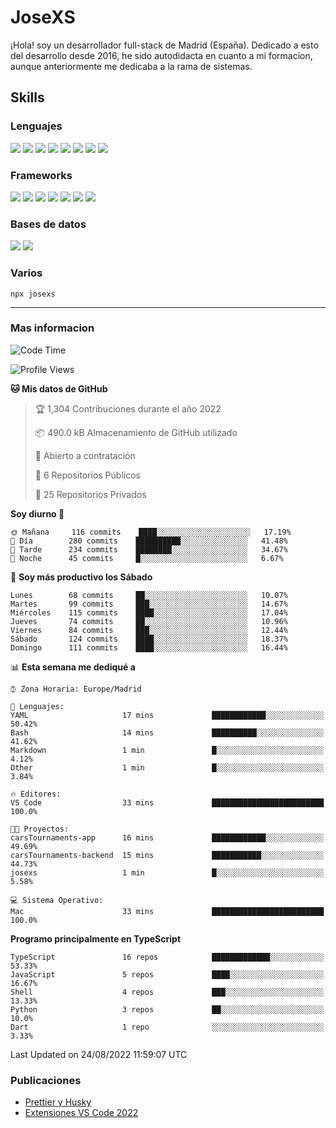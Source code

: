 # JoseXS
¡Hola! soy un desarrollador full-stack de Madrid (España). Dedicado a esto del desarrollo desde 2016, he sido autodidacta en cuanto a mi formacion, aunque anteriormente me dedicaba a la rama de sistemas.


## Skills

### Lenguajes
![](https://img.shields.io/badge/HTML5-E34F26?style=for-the-badge&logo=html5&logoColor=white) ![](https://img.shields.io/badge/CSS3-1572B6?style=for-the-badge&logo=css3&logoColor=white) ![](https://img.shields.io/badge/Sass-CC6699?style=for-the-badge&logo=sass&logoColor=white) ![](https://img.shields.io/badge/JavaScript-F7DF1E?style=for-the-badge&logo=javascript&logoColor=black) ![](https://img.shields.io/badge/TypeScript-007ACC?style=for-the-badge&logo=typescript&logoColor=white) ![](https://img.shields.io/badge/Python-14354C?style=for-the-badge&logo=python&logoColor=white) ![](https://img.shields.io/badge/Markdown-000000?style=for-the-badge&logo=markdown&logoColor=white) ![](https://img.shields.io/badge/Dart-0175C2?style=for-the-badge&logo=dart&logoColor=white) 

### Frameworks
![](https://img.shields.io/badge/Ionic-3880FF?style=for-the-badge&logo=ionic&logoColor=white) ![](https://img.shields.io/badge/Capacitor-119EFF?style=for-the-badge&logo=Capacitor&logoColor=white) ![](https://img.shields.io/badge/Angular-DD0031?style=for-the-badge&logo=angular&logoColor=white) ![](https://img.shields.io/badge/AngularJS-E23237?style=for-the-badge&logo=angularjs&logoColor=white) ![](https://img.shields.io/badge/Bootstrap-563D7C?style=for-the-badge&logo=bootstrap&logoColor=white) ![](https://img.shields.io/badge/Express.js-404D59?style=for-the-badge) ![](https://img.shields.io/badge/Flutter-02569B?style=for-the-badge&logo=flutter&logoColor=white)


### Bases de datos
![](https://img.shields.io/badge/MongoDB-4EA94B?style=for-the-badge&logo=mongodb&logoColor=white) ![](https://img.shields.io/badge/MySQL-00000F?style=for-the-badge&logo=mysql&logoColor=white)


### Varios

```
npx josexs
```

----
### Mas informacion

<!--START_SECTION:waka-->
![Code Time](http://img.shields.io/badge/Code%20Time-562%20hrs%209%20mins-blue)

![Profile Views](http://img.shields.io/badge/Visitas%20al%20perfil-64-blue)

**🐱 Mis datos de GitHub** 

> 🏆 1,304 Contribuciones durante el año 2022
 > 
> 📦 490.0 kB Almacenamiento de GitHub utilizado 
 > 
> 💼 Abierto a contratación
 > 
> 📜 6 Repositorios Públicos 
 > 
> 🔑 25 Repositorios Privados  
 > 
**Soy diurno 🐤** 

```text
🌞 Mañana     116 commits    ████░░░░░░░░░░░░░░░░░░░░░   17.19% 
🌆 Día        280 commits    ██████████░░░░░░░░░░░░░░░   41.48% 
🌃 Tarde      234 commits    ████████░░░░░░░░░░░░░░░░░   34.67% 
🌙 Noche      45 commits     █░░░░░░░░░░░░░░░░░░░░░░░░   6.67%

```
📅 **Soy más productivo los Sábado** 

```text
Lunes        68 commits     ██░░░░░░░░░░░░░░░░░░░░░░░   10.07% 
Martes       99 commits     ███░░░░░░░░░░░░░░░░░░░░░░   14.67% 
Miércoles    115 commits    ████░░░░░░░░░░░░░░░░░░░░░   17.04% 
Jueves       74 commits     ██░░░░░░░░░░░░░░░░░░░░░░░   10.96% 
Viernes      84 commits     ███░░░░░░░░░░░░░░░░░░░░░░   12.44% 
Sábado       124 commits    ████░░░░░░░░░░░░░░░░░░░░░   18.37% 
Domingo      111 commits    ████░░░░░░░░░░░░░░░░░░░░░   16.44%

```


📊 **Esta semana me dediqué a** 

```text
⌚︎ Zona Horaria: Europe/Madrid

💬 Lenguajes: 
YAML                     17 mins             ████████████░░░░░░░░░░░░░   50.42% 
Bash                     14 mins             ██████████░░░░░░░░░░░░░░░   41.62% 
Markdown                 1 min               █░░░░░░░░░░░░░░░░░░░░░░░░   4.12% 
Other                    1 min               █░░░░░░░░░░░░░░░░░░░░░░░░   3.84%

🔥 Editores: 
VS Code                  33 mins             █████████████████████████   100.0%

🐱‍💻 Proyectos: 
carsTournaments-app      16 mins             ████████████░░░░░░░░░░░░░   49.69% 
carsTournaments-backend  15 mins             ███████████░░░░░░░░░░░░░░   44.73% 
josexs                   1 min               █░░░░░░░░░░░░░░░░░░░░░░░░   5.58%

💻 Sistema Operativo: 
Mac                      33 mins             █████████████████████████   100.0%

```

**Programo principalmente en TypeScript** 

```text
TypeScript               16 repos            █████████████░░░░░░░░░░░░   53.33% 
JavaScript               5 repos             ████░░░░░░░░░░░░░░░░░░░░░   16.67% 
Shell                    4 repos             ███░░░░░░░░░░░░░░░░░░░░░░   13.33% 
Python                   3 repos             ██░░░░░░░░░░░░░░░░░░░░░░░   10.0% 
Dart                     1 repo              ░░░░░░░░░░░░░░░░░░░░░░░░░   3.33%

```



 Last Updated on 24/08/2022 11:59:07 UTC
<!--END_SECTION:waka-->

### Publicaciones
<!-- BLOG-POST-LIST:START -->
- [Prettier y Husky](https://dev.to/josexs/prettier-y-husky-1od)
- [Extensiones VS Code 2022](https://dev.to/josexs/extensiones-vs-code-2022-4i7p)
<!-- BLOG-POST-LIST:END -->


